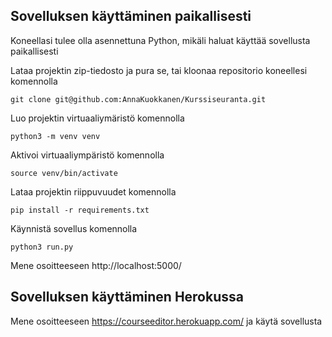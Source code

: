 ## Sovelluksen käyttäminen paikallisesti

Koneellasi tulee olla asennettuna Python, mikäli haluat käyttää sovellusta paikallisesti

Lataa projektin zip-tiedosto ja pura se, tai kloonaa repositorio koneellesi komennolla 
```
git clone git@github.com:AnnaKuokkanen/Kurssiseuranta.git
```

Luo projektin virtuaaliymäristö komennolla
```
python3 -m venv venv
```

Aktivoi virtuaaliympäristö komennolla
```
source venv/bin/activate
```

Lataa projektin riippuvuudet komennolla 
```
pip install -r requirements.txt
```

Käynnistä sovellus komennolla 
```
python3 run.py
```

Mene osoitteeseen http://localhost:5000/

## Sovelluksen käyttäminen Herokussa 

Mene osoitteeseen https://courseeditor.herokuapp.com/ ja käytä sovellusta


